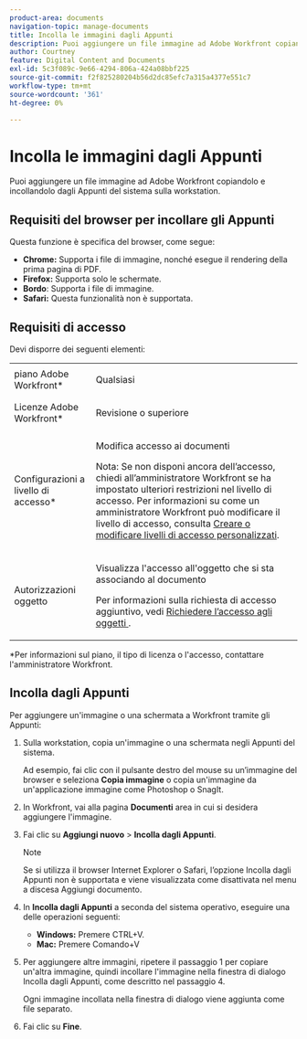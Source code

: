 ```yaml
---
product-area: documents
navigation-topic: manage-documents
title: Incolla le immagini dagli Appunti
description: Puoi aggiungere un file immagine ad Adobe Workfront copiandolo e incollandolo dagli Appunti del sistema sulla workstation.
author: Courtney
feature: Digital Content and Documents
exl-id: 5c3f089c-9e66-4294-806a-424a08bbf225
source-git-commit: f2f825280204b56d2dc85efc7a315a4377e551c7
workflow-type: tm+mt
source-wordcount: '361'
ht-degree: 0%

---
```


# Incolla le immagini dagli Appunti

Puoi aggiungere un file immagine ad Adobe Workfront copiandolo e incollandolo dagli Appunti del sistema sulla workstation. 

## Requisiti del browser per incollare gli Appunti

Questa funzione è specifica del browser, come segue:

* **Chrome:** Supporta i file di immagine, nonché esegue il rendering della prima pagina di PDF.
* **Firefox:** Supporta solo le schermate.
* **Bordo**: Supporta i file di immagine.
* **Safari:** Questa funzionalità non è supportata.

## Requisiti di accesso

Devi disporre dei seguenti elementi:

<table style="table-layout:auto"> 
 <col> 
 </col> 
 <col> 
 </col> 
 <tbody> 
  <tr> 
   <td role="rowheader">piano Adobe Workfront*</td> 
   <td> <p> Qualsiasi</p> </td> 
  </tr> 
  <tr> 
   <td role="rowheader">Licenze Adobe Workfront*</td> 
   <td> <p>Revisione o superiore</p> </td> 
  </tr> 
  <tr> 
   <td role="rowheader">Configurazioni a livello di accesso*</td> 
   <td> <p>Modifica accesso ai documenti</p> <p>Nota: Se non disponi ancora dell’accesso, chiedi all’amministratore Workfront se ha impostato ulteriori restrizioni nel livello di accesso. Per informazioni su come un amministratore Workfront può modificare il livello di accesso, consulta <a href="../../administration-and-setup/add-users/configure-and-grant-access/create-modify-access-levels.md" class="MCXref xref">Creare o modificare livelli di accesso personalizzati</a>.</p> </td> 
  </tr> 
  <tr> 
   <td role="rowheader">Autorizzazioni oggetto</td> 
   <td> <p>Visualizza l'accesso all'oggetto che si sta associando al documento</p> <p>Per informazioni sulla richiesta di accesso aggiuntivo, vedi <a href="../../workfront-basics/grant-and-request-access-to-objects/request-access.md" class="MCXref xref">Richiedere l’accesso agli oggetti </a>.</p> </td> 
  </tr> 
 </tbody> 
</table>

&#42;Per informazioni sul piano, il tipo di licenza o l&#39;accesso, contattare l&#39;amministratore Workfront.

## Incolla dagli Appunti

Per aggiungere un&#39;immagine o una schermata a Workfront tramite gli Appunti:

1. Sulla workstation, copia un&#39;immagine o una schermata negli Appunti del sistema.

   Ad esempio, fai clic con il pulsante destro del mouse su un’immagine del browser e seleziona **Copia immagine** o copia un&#39;immagine da un&#39;applicazione immagine come Photoshop o SnagIt.

1. In Workfront, vai alla pagina **Documenti** area in cui si desidera aggiungere l&#39;immagine.
1. Fai clic su **Aggiungi nuovo** > **Incolla dagli Appunti**.

   >[!NOTE]
   >
   >Se si utilizza il browser Internet Explorer o Safari, l’opzione Incolla dagli Appunti non è supportata e viene visualizzata come disattivata nel menu a discesa Aggiungi documento.

1. In **Incolla dagli Appunti** a seconda del sistema operativo, eseguire una delle operazioni seguenti:

   * **Windows:** Premere CTRL+V.
   * **Mac:** Premere Comando+V

1. Per aggiungere altre immagini, ripetere il passaggio 1 per copiare un&#39;altra immagine, quindi incollare l&#39;immagine nella finestra di dialogo Incolla dagli Appunti, come descritto nel passaggio 4.

   Ogni immagine incollata nella finestra di dialogo viene aggiunta come file separato.

1. Fai clic su **Fine**.
